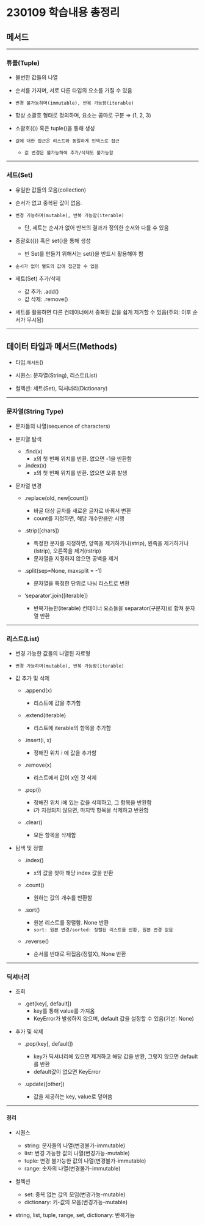 # 230109 학습내용 총정리

## 메서드
---
### 튜플(Tuple)

- 불변한 값들의 나열

- 순서를 가지며, 서로 다른 타입의 요소를 가질 수 있음

- `변경 불가능하며(immutable), 반복 가능함(iterable)`

- 항상 소괄호 형태로 정의하며, 요소는 콤마로 구분 ⇒ (1, 2, 3)

- 소괄호(()) 혹은 tuple()을 통해 생성

- `값에 대한 접근은 리스트와 동일하게 인덱스로 접근`
    - `값 변경은 불가능하여 추가/삭제도 불가능함`

---

### 세트(Set)

- 유일한 값들의 모음(collection)

- 순서가 없고 중복된 값이 없음.

- `변경 가능하며(mutable), 반복 가능함(iterable)`
    - 단, 세트는 순서가 없어 반복의 결과가 정의한 순서와 다를 수 있음

- 중괄호({}) 혹은 set()을 통해 생성
    - 빈 Set를 만들기 위해서는 set()을 반드시 활용해야 함

- `순서가 없어 별도의 값에 접근할 수 없음`

- 세트(Set) 추가/삭제
    - 값 추가: .add()
    - 값 삭제: .remove()

- 세트를 활용하면 다른 컨테이너에서 중복된 값을 쉽게 제거할 수 있음(주의: 이후 순서가 무시됨)

---

## 데이터 타입과 메서드(Methods)

- 타입.`메서드`()

- 시퀀스: 문자열(String), 리스트(List)
- 컬렉션: 세트(Set), 딕셔너리(Dictionary)

---

### 문자열(String Type)

- 문자들의 나열(sequence of characters)

- 문자열 탐색

    - .find(x)
        - x의 첫 번째 위치를 반환. 없으면 -1을 반환함
    - .index(x)
        - x의 첫 번째 위치를 반환. 없으면 오류 발생

- 문자열 변경
    - .replace(old, new[count])
        - 바굴 대상 글자를 새로운 글자로 바꿔서 변환
        - count를 지정하면, 해당 개수만큼만 시행

    - .strip([chars])
        - 특정한 문자를 지정하면, 양쪽을 제거하거나(strip), 왼족을 제거하거나(lstrip), 오른쪽을 제거(rstrip)
        - 문자열을 지정하지 않으면 공백을 제거
    
    - .split(sep=None, maxsplit = -1)
        - 문자열을 특정한 단위로 나눠 리스트로 변환
    
    - ‘separator’.join([iterable])
        - 반복가능한(iterable) 컨테이너 요소들을 separator(구분자)로 합쳐 문자열 반환

---

### 리스트(List)

- 변경 가능한 값들의 나열된 자료형

- `변경 가능하며(mutable), 반복 가능함(iterable)`

- 값 추가 및 삭제
    - .append(x)
        - 리스트에 값을 추가함
    
    - .extend(iterable)
        - 리스트에 iterable의 항목을 추가함
    
    - .insert(i, x)
        - 정해진 위치 i 에 값을 추가함
    
    - .remove(x)
        - 리스트에서 값이 x인 것 삭제
    
    - .pop(i)
        - 정해진 위치 i에 있는 값을 삭제하고, 그 항목을 반환함
        - i가 지정되지 않으면, 마지막 항목을 삭제하고 반환함
    
    - .clear()
        - 모든 항목을 삭제함

- 탐색 및 정렬
    - .index()
        - x의 값을 찾아 해당 index 값을 반환
    
    - .count()
        - 원하는 값의 개수를 반환함
    
    - .sort()
        - 원본 리스트를 정렬함. None 반환
        - `sort: 원본 변경/sorted: 정렬된 리스트를 반환, 원본 변경 없음`
    
    - .reverse()
        - 순서를 반대로 뒤집음(정렬X), None 반환

---

### 딕셔너리

- 조회
    - .get(key[, default])
        - key를 통해 value를 가져옴
        - KeyError가 발생하지 않으며, default 값을 설정할 수 있음(기본: None)

- 추가 및 삭제
    - .pop(key[, default])
        - key가 딕셔너리에 있으면 제거하고 해당 값을 반환, 그렇지 않으면 default를 반환
        - default값이 없으면 KeyError
    
    - .update([other])
        - 값을 제공하는 key, value로 덮어씀

---
#### 정리

- 시퀀스
    - string: 문자들의 나열(변경불가-immutable)
    - list: 변경 가능한 값의 나열(변경가능-mutable)
    - tuple: 변경 불가능한 값의 나열(변경불가-immutable)
    - range: 숫자의 나열(변경불가-immutable)

- 컬렉션
    - set: 중복 없는 값의 모임(변경가능-mutable)
    - dictionary: 키-값의 모음(변경가능-mutable)
    
- string, list, tuple, range, set, dictionary: 반복가능